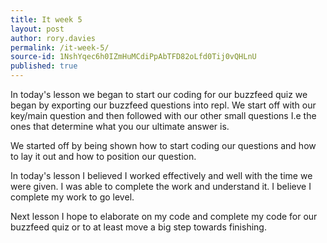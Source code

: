 ```yaml
---
title: It week 5
layout: post
author: rory.davies
permalink: /it-week-5/
source-id: 1NshYqec6h0IZmHuMCdiPpAbTFD82oLfd0Tij0vQHLnU
published: true
---
```

In today's lesson we began to start our coding for our buzzfeed quiz we began by exporting our buzzfeed questions into repl. We start off with our key/main question and then followed with our other small questions I.e the ones that determine what you our ultimate answer is.

We started off by being shown how to start coding our questions and how to lay it out and how to position our question.

In today's lesson I believed I worked effectively and well with the time we were given. I was able to complete the work and understand it. I believe I complete my work to go level.

Next lesson I hope to elaborate on my code and complete my code for our buzzfeed quiz or to at least move a big step towards finishing.


